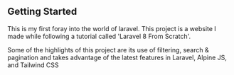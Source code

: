 ## Getting Started

<p>This is my first foray into the world of laravel. This project is a website I made while following a tutorial called 'Laravel 8 From Scratch'.</p> 
<p>Some of the highlights of this project are its use of filtering, search & pagination and takes advantage of the latest features in Laravel, Alpine JS, and Tailwind CSS</p> 
